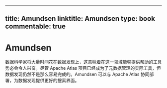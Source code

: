
---
title: Amundsen
linktitle: Amundsen
type: book
commentable: true
---

# Amundsen

数据科学家将大量时间花在数据发现上，这意味着在这一领域能够提供帮助的工具势必会令人兴奋。尽管 Apache Atlas 项目已经成为了元数据管理的实际工具，但数据发现仍然不是那么容易完成的。Amundsen 可以与 Apache Atlas 协同部署，为数据发现提供更好的搜索界面。

    